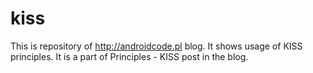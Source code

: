 # kiss

This is repository of http://androidcode.pl blog. It shows usage of KISS principles. It is a part of Principles - KISS post in the blog.
